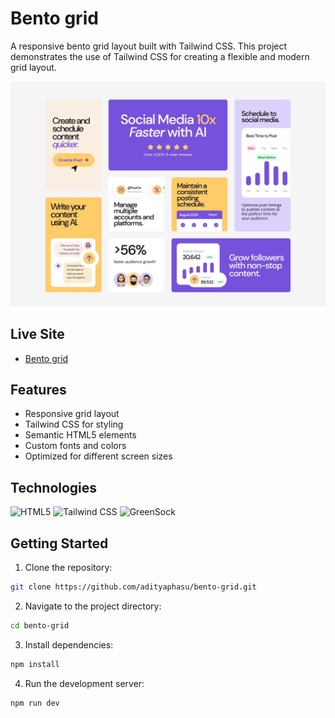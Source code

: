 # Bento grid

A responsive bento grid layout built with Tailwind CSS. This project demonstrates the use of Tailwind CSS for creating a flexible and modern grid layout.

![Bento grid](/design/desktop-design.jpg)

## Live Site

- [Bento grid](https://bento-grid-eight-mu.vercel.app/)

## Features

- Responsive grid layout
- Tailwind CSS for styling
- Semantic HTML5 elements
- Custom fonts and colors
- Optimized for different screen sizes

## Technologies

![HTML5](https://img.shields.io/badge/HTML5-E34F26.svg?style=for-the-badge&logo=HTML5&logoColor=white)
![Tailwind CSS](https://img.shields.io/badge/Tailwind%20CSS-06B6D4.svg?style=for-the-badge&logo=Tailwind-CSS&logoColor=white)
![GreenSock](https://img.shields.io/badge/GreenSock-88CE02.svg?style=for-the-badge&logo=GreenSock&logoColor=white)

## Getting Started

1. Clone the repository:

```bash
git clone https://github.com/adityaphasu/bento-grid.git
```

2. Navigate to the project directory:

```bash
cd bento-grid
```

3. Install dependencies:

```bash
npm install
```

4. Run the development server:

```bash
npm run dev
```

